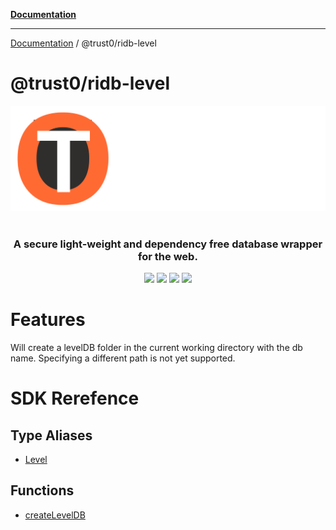 [**Documentation**](../../README.md)

***

[Documentation](../../README.md) / @trust0/ridb-level

# @trust0/ridb-level

<p align="center">
     <img src="../../_media/ridb-dark.svg" alt="JavaScript Database" />
 <br />
 <br />
 <h3 align="center">A secure light-weight and dependency free database wrapper for the web.</h3>
</p>
<p align="center">
  <a href="https://github.com/trust0-project/RIDB/releases"><img src="https://img.shields.io/github/v/release/trust0-project/ridb?color=%23ff00a0&include_prereleases&label=version&sort=semver&style=flat-square"></a>
  <a href="#"><img src="https://img.shields.io/npm/types/rxdb?style=flat-square"></a>
  <a href="https://raw.githubusercontent.com/trust0-project/RIDB/refs/heads/main/LICENSE"><img src="https://img.shields.io/github/license/trust0-project/ridb?style=flat-square"></a>
  <a href="https://www.npmjs.com/package/@trust0/ridb"><img src="https://img.shields.io/npm/dm/@trust0/ridb?color=c63a3b&style=flat-square"></a>   
</p>

# Features
Will create a levelDB folder in the current working directory with the db name.
Specifying a different path is not yet supported.

# SDK Rerefence

## Type Aliases

- [Level](type-aliases/Level.md)

## Functions

- [createLevelDB](functions/createLevelDB.md)
